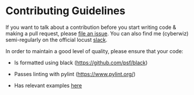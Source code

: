 Contributing Guidelines
=======================

If you want to talk about a contribution before you start writing code & making a pull request, please [file an issue](https://github.com/SvenskaSpel/locust-plugins/issues/new). You can also find me (cyberwiz) semi-regularly on the official locust [slack](https://locustio.slack.com).

In order to maintain a good level of quality, please ensure that your code:

* Is formatted using black (https://github.com/psf/black)

* Passes linting with pylint (https://www.pylint.org/)

* Has relevant examples [here](examples/)
